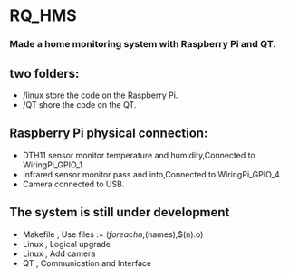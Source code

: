 # RQ_HMS
### Made a home monitoring system with Raspberry Pi and QT.

## two folders:

*    /linux store the code on the Raspberry Pi.
*	 /QT shore the code on the QT.

## Raspberry Pi physical connection:

* DTH11 sensor monitor temperature and humidity,Connected to WiringPi_GPIO_1
* Infrared sensor monitor pass and into,Connected to WiringPi_GPIO_4
* Camera connected to USB.

## The system is still under development

* Makefile , Use files := $(foreach n,$(names),$(n).o)
* Linux , Logical upgrade
* Linux , Add camera
* QT , Communication and Interface
